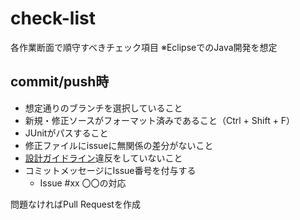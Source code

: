 # check-list

各作業断面で順守すべきチェック項目
※EclipseでのJava開発を想定

## commit/push時

* 想定通りのブランチを選択していること
* 新規・修正ソースがフォーマット済みであること（Ctrl + Shift + F）
* JUnitがパスすること
* 修正ファイルにissueに無関係の差分がないこと
* [設計ガイドライン](https://github.com/masuda220/business-logic-patterns/wiki/%E8%A8%AD%E8%A8%88%E3%82%AC%E3%82%A4%E3%83%89%E3%83%A9%E3%82%A4%E3%83%B3)違反をしていないこと
* コミットメッセージにIssue番号を付与する
    * Issue #xx 〇〇の対応

問題なければPull Requestを作成
